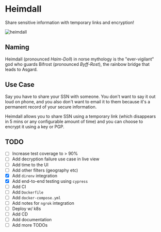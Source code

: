 # Heimdall

Share sensitive information with temporary links and encryption!

![heimdall](https://media4.giphy.com/media/xE1QISPzqbUek/giphy.gif)

## Naming

Heimdall (pronounced _Haim-Doll_) in norse mythology is the "ever-vigilant" god
who guards Bifrost (pronounced _Byff-Rost_), the rainbow bridge that leads to
Asgard.

## Use Case

Say you have to share your SSN with someone. You don't want to say it out loud
on phone, and you also don't want to email it to them because it's a permanent
record of your secure information.

Heimdall allows you to share SSN using a temporary link (which disappears in
5 mins or any configurable amount of time) and you can choose to encrypt it
using a key or PGP.

## TODO

- [ ] Increase test coverage to > 90%
- [ ] Add decryption failure use case in live view
- [ ] Add time to the UI
- [ ] Add other filters (geography etc)
- [X] Add `direnv` integration
- [X] Add end-to-end testing using `cypress`
- [ ] Add CI
- [ ] Add `Dockerfile`
- [ ] Add `docker-compose.yml`
- [ ] Add notes for `ngrok` integration
- [ ] Deploy w/ k8s
- [ ] Add CD
- [ ] Add documentation
- [ ] Add more TODOs
